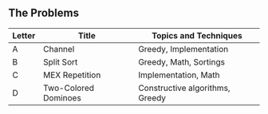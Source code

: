 ## The Problems

|  Letter | Title                     | Topics and Techniques                          |
|---------|---------------------------|-----------------------------|
|  A | Channel          | Greedy, Implementation                     |
|  B | Split Sort            | Greedy, Math, Sortings         |
|  C | MEX Repetition        | Implementation, Math     |
|  D | Two-Colored Dominoes       | Constructive algorithms, Greedy     |


